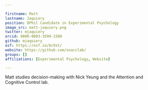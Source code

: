 ```yaml
---

firstname: Matt
lastname: Jaquiery
position: DPhil Candidate in Experimental Psychology
image_src: matt-jaquiery.png
twitter: mjaquiery
orcid: 0000-0003-3599-1580
github: mjaquiery
osf: https://osf.io/bc9xt/
website: https://github.com/oxacclab/
groups: []
affiliations: [Experimental Psychology, Website]

---
```


Matt studies decision-making with Nick Yeung and the Attention and Cognitive Control lab.
